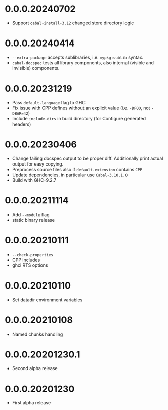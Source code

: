 # 0.0.0.20240702

- Support `cabal-install-3.12` changed store directory logic

# 0.0.0.20240414

- `--extra-package` accepts sublibraries, i.e. `mypkg:sublib` syntax.
- `cabal-docspec` tests all library components, also internal (visible and invisible) components.

# 0.0.0.20231219

- Pass `default-language` flag to GHC
- Fix issue with CPP defines without an explicit value (i.e. `-DFOO`, not `-DBAR=42`)
- Include `include-dirs` in build directory (for Configure generated headers)

# 0.0.0.20230406

- Change failing docspec output to be proper diff.
  Additionally print actual output for easy copying.
- Preprocess source files also if `default-extension` contains `CPP`
- Update dependencies, in particular use `Cabal-3.10.1.0`
- Build with GHC-9.2.7

# 0.0.0.20211114

- Add `--module` flag
- static binary release

# 0.0.0.20210111

- `--check-properties`
- CPP includes
- ghci RTS options

# 0.0.0.20210110

- Set datadir environment variables

# 0.0.0.20210108

- Named chunks handling

# 0.0.0.20201230.1

- Second alpha release

# 0.0.0.20201230

- First alpha release
